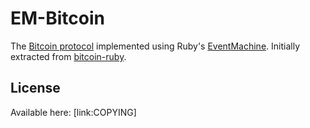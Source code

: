 # EM-Bitcoin

The [Bitcoin protocol](https://en.bitcoin.it/wiki/Protocol_documentation) implemented using Ruby's [EventMachine](https://github.com/eventmachine/eventmachine). Initially extracted from [bitcoin-ruby](https://github.com/lian/bitcoin-ruby).

## License

Available here: [link:COPYING]

